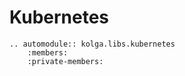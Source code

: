 # Kubernetes    

```eval_rst
.. automodule:: kolga.libs.kubernetes
    :members:
    :private-members:
```
